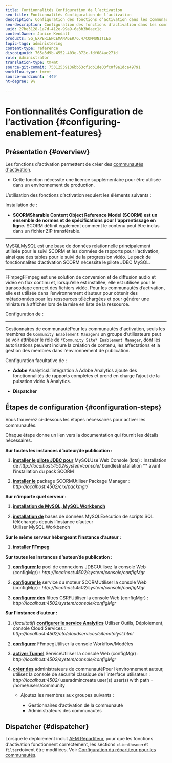 ```yaml
---
title: Fontionnalités Configuration de l’activation
seo-title: Fontionnalités Configuration de l’activation
description: Configuration des fonctions d’activation dans les communautés
seo-description: Configuration des fonctions d’activation dans les communautés
uuid: 27be3128-1a7d-412e-99a9-6e3b3b0aec1c
contentOwner: Janice Kendall
products: SG_EXPERIENCEMANAGER/6.4/COMMUNITIES
topic-tags: administering
content-type: reference
discoiquuid: 765a3d9b-4552-403e-872c-fdf684ac271d
role: Administrator
translation-type: tm+mt
source-git-commit: 75312539136bb53cf1db1de03fc0f9a1dca49791
workflow-type: tm+mt
source-wordcount: '449'
ht-degree: 9%

---
```



# Fontionnalités Configuration de l’activation {#configuring-enablement-features}

## Présentation {#overview}

Les fonctions d&#39;activation permettent de créer des [communautés d&#39;activation](overview.md#enablement-community).

* Cette fonction nécessite une licence supplémentaire pour être utilisée dans un environnement de production.

L’utilisation des fonctions d’activation requiert les éléments suivants :

Installation de :

* **SCORMSharable Content Object Reference Model (SCORM) est un ensemble de normes et de spécifications pour l&#39;apprentissage en ligne.**
SCORM définit également comment le contenu peut être inclus dans un fichier ZIP transférable.

* ****
MySQLMySQL est une base de données relationnelle principalement utilisée pour le suivi SCORM et les données de rapports pour l&#39;activation, ainsi que des tables pour le suivi de la progression vidéo. Le pack de fonctionnalités d’activation SCORM nécessite le pilote JDBC MySQL.

* ****
FFmpegFFmpeg est une solution de conversion et de diffusion audio et vidéo en flux continu et, lorsqu’elle est installée, elle est utilisée pour le transcodage correct des fichiers [ ](../../help/sites-authoring/default-components-foundation.md#video)vidéo. Pour les communautés d’activation, elle est utilisée dans l’environnement d’auteur pour obtenir des métadonnées pour les ressources téléchargées et pour générer une miniature à afficher lors de la mise en liste de la ressource.

Configuration de :

* ****
Gestionnaires de communautéPour les communautés d&#39;activation, seuls les membres de 
`Community Enablement Managers` un groupe d’utilisateurs peut se voir attribuer le rôle de  `*Community Site* Enablement Manager`, dont les autorisations peuvent inclure la création de contenu, les affectations et la gestion des membres dans l’environnement de publication.

Configuration facultative de :

* **Adobe**
AnalyticsL’intégration à Adobe Analytics ajoute des fonctionnalités de rapports complètes et prend en charge l’ajout de la pulsation vidéo à Analytics.

* **Dispatcher**

## Étapes de configuration {#configuration-steps}

Vous trouverez ci-dessous les étapes nécessaires pour activer les communautés.

Chaque étape donne un lien vers la documentation qui fournit les détails nécessaires.

**Sur toutes les instances d’auteur/de publication :**

1. **[installer le pilote JDBC pour](deploy-communities.md#jdbc-driver-for-mysql)**
MySQLUse Web Console (lots) : Installation de  *http://localhost:4502/system/console/*
bundlesInstallation  ** avant l’installation du pack SCORM

1. **[installer le](deploy-communities.md#scorm-package)**
package SCORMUtiliser Package Manager : 
*http://localhost:4502/crx/packmgr/*

**Sur n&#39;importe quel serveur :**

1. **[installation de MySQL, MySQL Workbench](mysql.md)**

1. **[installation de](mysql.md#database-setup)**
bases de données MySQLExécution de scripts SQL téléchargés depuis l’instance d’auteur
\
   Utiliser MySQL Workbench

**Sur le même serveur hébergeant l’instance d’auteur :**

1. **[installer FFmpeg](ffmpeg.md)**

**Sur toutes les instances d’auteur/de publication :**

1. **[configurer le](mysql.md#configure-jdbc-connections)**
pool de connexions JDBCUtilisez la console Web (configMgr) : 
*http://localhost:4502/system/console/configMgr*

1. **[configurer le](mysql.md#aem-communities-scormengine-service)**
service du moteur SCORMUtiliser la console Web (configMgr) : 
*http://localhost:4502/system/console/configMgr*

1. **[configurer des](mysql.md#adobe-granite-csrf-filter)**
filtres CSRFUtiliser la console Web (configMgr) : 
*http://localhost:4502/system/console/configMgr*

**Sur l’instance d’auteur :**

1. (*facultatif*) **[configurer le service Analytics](analytics.md)**
Utiliser Outils, Déploiement, console Cloud Services : 
*http://localhost:4502/etc/cloudservices/sitecatalyst.html*

1. **[configurer](ffmpeg.md#configure-ffmpeg-transcoding-service)**
FFmpegUtiliser la console Workflow/Modèles

1. **[activer Tunnel](deploy-communities.md#tunnel-service-on-author)**
ServiceUtiliser la console Web (configMgr) : 
*http://localhost:4502/system/console/configMgr*

1. **[créer des](users.md#creating-community-members)** administrateurs de communautéPour l’environnement auteur, utilisez la console de sécurité classique de l’interface utilisateur :  *http://localhost:4502/*
useradmincreate user(s) user(s) with path = /home/users/community

   * Ajoutez les membres aux groupes suivants :

      * Gestionnaires d’activation de la communauté
      * Administrateurs des communautés

## Dispatcher {#dispatcher}

Lorsque le déploiement inclut [AEM Répartiteur](https://helpx.adobe.com/experience-manager/dispatcher/using/dispatcher.html), pour que les fonctions d&#39;activation fonctionnent correctement, les sections `clientheader`et `filter`doivent être modifiées. Voir [Configuration du répartiteur pour les communautés](dispatcher.md#enablement).
